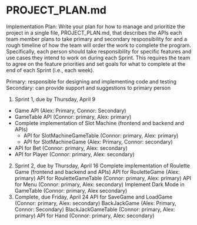 # PROJECT_PLAN.md  

Implementation Plan: Write your plan for how to manage and prioritize the project in a single file, PROJECT_PLAN.md, that describes the APIs each team member plans to take primary and secondary responsibility for and a rough timeline of how the team will order the work to complete the program. Specifically, each person should take responsibility for specific features and use cases they intend to work on during each Sprint. This requires the team to agree on the feature priorities and set goals for what to complete at the end of each Sprint (i.e., each week).

Primary: responsible for designing and implementing code and testing
Secondary: can provide support and suggestions to primary person

1. Sprint 1, due by Thursday, April 9
  * Game API (Alex: Primary, Connor: Secondary)
  * GameTable API (Connor: primary, Alex: primary)
  * Complete implementation of Slot Machine (frontend and backend and APIs)
    * API for SlotMachineGameTable (Connor: primary, Alex: primary)
    * API for SlotMachineGame (Alex: Primary, Connor: secondary)
  * API for Bet (Connor: primary, Alex: secondary)
  * API for Player (Connor: primary, Alex: secondary)
2. Sprint 2, due by Thursday, April 16
Complete implementation of Roulette Game (frontend and backend and APIs)
API for RouletteGame (Alex: primary)
API for RouletteGameTable (Connor: primary, Alex: primary)
API for Menu (Connor: primary, Alex: secondary)
Implement Dark Mode in GameTable (Connor: primary, Alex secondary)
3. Complete, due Friday, April 24
API for SaveGame and LoadGame (Connor: primary, Alex: secondary)
BackJackGame (Alex: Primary, Connor: Secondary)
BlackJackGameTable (Connor: primary, Alex: primary)
API for Hand (Connor: primary, Alex: secondary)
